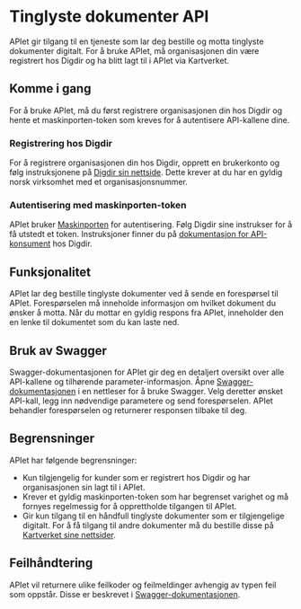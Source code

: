 # Tinglyste dokumenter API

APIet gir tilgang til en tjeneste som lar deg bestille og motta tinglyste dokumenter digitalt. For å bruke APIet, må organisasjonen din være registrert hos Digdir og ha blitt lagt til i APIet via Kartverket.

## Komme i gang

For å bruke APIet, må du først registrere organisasjonen din hos Digdir og hente et maskinporten-token som kreves for å autentisere API-kallene dine.

### Registrering hos Digdir

For å registrere organisasjonen din hos Digdir, opprett en brukerkonto og følg instruksjonene på [Digdir sin nettside](https://digdir.no/). Dette krever at du har en gyldig norsk virksomhet med et organisasjonsnummer.

### Autentisering med maskinporten-token

APIet bruker [Maskinporten](https://docs.digdir.no/docs/Maskinporten/maskinporten_overordnet) for autentisering. Følg Digdir sine instrukser for å få utstedt et token. Instruksjoner finner du på [dokumentasjon for API-konsument](https://docs.digdir.no/docs/Maskinporten/maskinporten_guide_apikonsument) hos Digdir.

## Funksjonalitet

APIet lar deg bestille tinglyste dokumenter ved å sende en forespørsel til APIet. Forespørselen må inneholde informasjon om hvilket dokument du ønsker å motta. Når du mottar en gyldig respons fra APIet, inneholder den en lenke til dokumentet som du kan laste ned.

## Bruk av Swagger

Swagger-dokumentasjonen for APIet gir deg en detaljert oversikt over alle API-kallene og tilhørende parameter-informasjon. Åpne [Swagger-dokumentasjonen](https://pantebok.kartverket.no/swagger-ui.html) i en nettleser for å bruke Swagger. Velg deretter ønsket API-kall, legg inn nødvendige parametere og send forespørselen. APIet behandler forespørselen og returnerer responsen tilbake til deg.

## Begrensninger

APIet har følgende begrensninger:

*   Kun tilgjengelig for kunder som er registrert hos Digdir og har organisasjonen sin lagt til i APIet.
*   Krever et gyldig maskinporten-token som har begrenset varighet og må fornyes regelmessig for å opprettholde tilgangen til APIet.
*   Gir kun tilgang til en håndfull tinglyste dokumenter som er tilgjengelige digitalt. For å få tilgang til andre dokumenter må du bestille disse på [Kartverket sine nettsider](https://www.kartverket.no/eiendom/bestille-fra-grunnboken).

## Feilhåndtering

APIet vil returnere ulike feilkoder og feilmeldinger avhengig av typen feil som oppstår. Disse er beskrevet i [Swagger-dokumentasjonen](https://pantebok.kartverket.no/swagger-ui.html).
